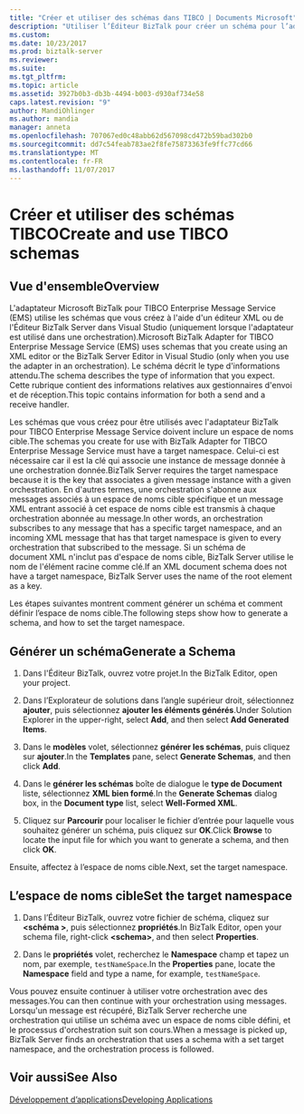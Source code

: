 ```yaml
---
title: "Créer et utiliser des schémas dans TIBCO | Documents Microsoft"
description: "Utiliser l’Éditeur BizTalk pour créer un schéma pour l’adaptateur BizTalk pour TIBCO Enterprise Message Service et définir l’espace de noms cible dans votre schéma pour BizTalk Server"
ms.custom: 
ms.date: 10/23/2017
ms.prod: biztalk-server
ms.reviewer: 
ms.suite: 
ms.tgt_pltfrm: 
ms.topic: article
ms.assetid: 3927b0b3-db3b-4494-b003-d930af734e58
caps.latest.revision: "9"
author: MandiOhlinger
ms.author: mandia
manager: anneta
ms.openlocfilehash: 707067ed0c48abb62d567098cd472b59bad302b0
ms.sourcegitcommit: dd7c54feab783ae2f8fe75873363fe9ffc77cd66
ms.translationtype: MT
ms.contentlocale: fr-FR
ms.lasthandoff: 11/07/2017
---
```

# <a name="create-and-use-tibco-schemas"></a><span data-ttu-id="0bdd4-103">Créer et utiliser des schémas TIBCO</span><span class="sxs-lookup"><span data-stu-id="0bdd4-103">Create and use TIBCO schemas</span></span>

## <a name="overview"></a><span data-ttu-id="0bdd4-104">Vue d'ensemble</span><span class="sxs-lookup"><span data-stu-id="0bdd4-104">Overview</span></span>
<span data-ttu-id="0bdd4-105">L'adaptateur Microsoft BizTalk pour TIBCO Enterprise Message Service (EMS) utilise les schémas que vous créez à l'aide d'un éditeur XML ou de l'Éditeur BizTalk Server dans Visual Studio (uniquement lorsque l'adaptateur est utilisé dans une orchestration).</span><span class="sxs-lookup"><span data-stu-id="0bdd4-105">Microsoft BizTalk Adapter for TIBCO Enterprise Message Service (EMS) uses schemas that you create using an XML editor or the BizTalk Server Editor in Visual Studio (only when you use the adapter in an orchestration).</span></span> <span data-ttu-id="0bdd4-106">Le schéma décrit le type d'informations attendu.</span><span class="sxs-lookup"><span data-stu-id="0bdd4-106">The schema describes the type of information that you expect.</span></span> <span data-ttu-id="0bdd4-107">Cette rubrique contient des informations relatives aux gestionnaires d'envoi et de réception.</span><span class="sxs-lookup"><span data-stu-id="0bdd4-107">This topic contains information for both a send and a receive handler.</span></span>  
  
<span data-ttu-id="0bdd4-108">Les schémas que vous créez pour être utilisés avec l'adaptateur BizTalk pour TIBCO Enterprise Message Service doivent inclure un espace de noms cible.</span><span class="sxs-lookup"><span data-stu-id="0bdd4-108">The schemas you create for use with BizTalk Adapter for TIBCO Enterprise Message Service must have a target namespace.</span></span> <span data-ttu-id="0bdd4-109">Celui-ci est nécessaire car il est la clé qui associe une instance de message donnée à une orchestration donnée.</span><span class="sxs-lookup"><span data-stu-id="0bdd4-109">BizTalk Server requires the target namespace because it is the key that associates a given message instance with a given orchestration.</span></span> <span data-ttu-id="0bdd4-110">En d'autres termes, une orchestration s'abonne aux messages associés à un espace de noms cible spécifique et un message XML entrant associé à cet espace de noms cible est transmis à chaque orchestration abonnée au message.</span><span class="sxs-lookup"><span data-stu-id="0bdd4-110">In other words, an orchestration subscribes to any message that has a specific target namespace, and an incoming XML message that has that target namespace is given to every orchestration that subscribed to the message.</span></span> <span data-ttu-id="0bdd4-111">Si un schéma de document XML n'inclut pas d'espace de noms cible, BizTalk Server utilise le nom de l'élément racine comme clé.</span><span class="sxs-lookup"><span data-stu-id="0bdd4-111">If an XML document schema does not have a target namespace, BizTalk Server uses the name of the root element as a key.</span></span>  

<span data-ttu-id="0bdd4-112">Les étapes suivantes montrent comment générer un schéma et comment définir l’espace de noms cible.</span><span class="sxs-lookup"><span data-stu-id="0bdd4-112">The following steps show how to generate a schema, and how to set the target namespace.</span></span>  
  
## <a name="generate-a-schema"></a><span data-ttu-id="0bdd4-113">Générer un schéma</span><span class="sxs-lookup"><span data-stu-id="0bdd4-113">Generate a Schema</span></span>    
 
1.  <span data-ttu-id="0bdd4-114">Dans l'Éditeur BizTalk, ouvrez votre projet.</span><span class="sxs-lookup"><span data-stu-id="0bdd4-114">In the BizTalk Editor, open your project.</span></span>  
  
2.  <span data-ttu-id="0bdd4-115">Dans l’Explorateur de solutions dans l’angle supérieur droit, sélectionnez **ajouter**, puis sélectionnez **ajouter les éléments générés**.</span><span class="sxs-lookup"><span data-stu-id="0bdd4-115">Under Solution Explorer in the upper-right, select **Add**, and then select **Add Generated Items**.</span></span>  
  
3.  <span data-ttu-id="0bdd4-116">Dans le **modèles** volet, sélectionnez **générer les schémas**, puis cliquez sur **ajouter**.</span><span class="sxs-lookup"><span data-stu-id="0bdd4-116">In the **Templates** pane, select **Generate Schemas**, and then click **Add**.</span></span>  
  
4.  <span data-ttu-id="0bdd4-117">Dans le **générer les schémas** boîte de dialogue le **type de Document** liste, sélectionnez **XML bien formé**.</span><span class="sxs-lookup"><span data-stu-id="0bdd4-117">In the **Generate Schemas** dialog box, in the **Document type** list, select **Well-Formed XML**.</span></span>  
  
5.  <span data-ttu-id="0bdd4-118">Cliquez sur **Parcourir** pour localiser le fichier d’entrée pour laquelle vous souhaitez générer un schéma, puis cliquez sur **OK**.</span><span class="sxs-lookup"><span data-stu-id="0bdd4-118">Click **Browse** to locate the input file for which you want to generate a schema, and then click **OK**.</span></span>  
  
<span data-ttu-id="0bdd4-119">Ensuite, affectez à l’espace de noms cible.</span><span class="sxs-lookup"><span data-stu-id="0bdd4-119">Next, set the target namespace.</span></span>  
  
## <a name="set-the-target-namespace"></a><span data-ttu-id="0bdd4-120">L’espace de noms cible</span><span class="sxs-lookup"><span data-stu-id="0bdd4-120">Set the target namespace</span></span>  
  
1.  <span data-ttu-id="0bdd4-121">Dans l’Éditeur BizTalk, ouvrez votre fichier de schéma, cliquez sur  **\<schéma >**, puis sélectionnez **propriétés**.</span><span class="sxs-lookup"><span data-stu-id="0bdd4-121">In BizTalk Editor, open your schema file, right-click **\<schema>**, and then select **Properties**.</span></span>  
  
2.  <span data-ttu-id="0bdd4-122">Dans le **propriétés** volet, recherchez le **Namespace** champ et tapez un nom, par exemple, `testNameSpace`.</span><span class="sxs-lookup"><span data-stu-id="0bdd4-122">In the **Properties** pane, locate the **Namespace** field and type a name, for example, `testNameSpace`.</span></span>  
  
 <span data-ttu-id="0bdd4-123">Vous pouvez ensuite continuer à utiliser votre orchestration avec des messages.</span><span class="sxs-lookup"><span data-stu-id="0bdd4-123">You can then continue with your orchestration using messages.</span></span> <span data-ttu-id="0bdd4-124">Lorsqu'un message est récupéré, BizTalk Server recherche une orchestration qui utilise un schéma avec un espace de noms cible défini, et le processus d'orchestration suit son cours.</span><span class="sxs-lookup"><span data-stu-id="0bdd4-124">When a message is picked up, BizTalk Server finds an orchestration that uses a schema with a set target namespace, and the orchestration process is followed.</span></span>  
  
## <a name="see-also"></a><span data-ttu-id="0bdd4-125">Voir aussi</span><span class="sxs-lookup"><span data-stu-id="0bdd4-125">See Also</span></span>  
 [<span data-ttu-id="0bdd4-126">Développement d’applications</span><span class="sxs-lookup"><span data-stu-id="0bdd4-126">Developing Applications</span></span>](../core/developing-applications5.md)